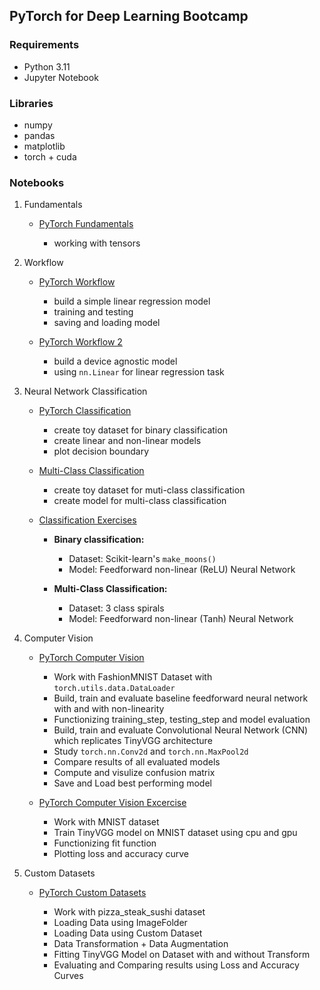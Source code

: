 ## PyTorch for Deep Learning Bootcamp

### Requirements

- Python 3.11
- Jupyter Notebook

### Libraries

- numpy
- pandas
- matplotlib
- torch + cuda

### Notebooks

1. Fundamentals

	- [PyTorch Fundamentals](/notebooks/01_Fundamentals/01_pytorch_fundamentals.ipynb)

		- working with tensors

2. Workflow

	- [PyTorch Workflow](/notebooks/02_Workflow/01_pytorch_workflow.ipynb)

		- build a simple linear regression model
		- training and testing
		- saving and loading model

	- [PyTorch Workflow 2](/notebooks/02_Workflow/02_pytorch_workflow_device_agnostic.ipynb)

		- build a device agnostic model
		- using `nn.Linear` for linear regression task

3. Neural Network Classification

	- [PyTorch Classification](/notebooks/03_Classification/01_pytorch_classification.ipynb)

		- create toy dataset for binary classification
		- create linear and non-linear models
		- plot decision boundary

	- [Multi-Class Classification](/notebooks/03_Classification/02_multiclass_classification.ipynb)

		- create toy dataset for muti-class classification
		- create model for multi-class classification

	- [Classification Exercises](/notebooks/03_Classification/03_pytorch_classification_exercises.ipynb)

		- **Binary classification:**
			- Dataset: Scikit-learn's `make_moons()`
			- Model: Feedforward non-linear (ReLU) Neural Network

		- **Multi-Class Classification:**
			- Dataset: 3 class spirals
			- Model: Feedforward non-linear (Tanh) Neural Network

4. Computer Vision

	- [PyTorch Computer Vision](/notebooks/04_Vision/01_pytorch_computer_vision.ipynb)

		- Work with FashionMNIST Dataset with `torch.utils.data.DataLoader`
		- Build, train and evaluate baseline feedforward neural network with and with non-linearity
		- Functionizing training_step, testing_step and model evaluation
		- Build, train and evaluate Convolutional Neural Network (CNN) which replicates TinyVGG architecture
		- Study `torch.nn.Conv2d` and `torch.nn.MaxPool2d`
		- Compare results of all evaluated models
		- Compute and visulize confusion matrix
		- Save and Load best performing model

	- [PyTorch Computer Vision Excercise](/notebooks/04_Vision/02_pytorch_computer_vision_exercises.ipynb)

		- Work with MNIST dataset
		- Train TinyVGG model on MNIST dataset using cpu and gpu
		- Functionizing fit function
		- Plotting loss and accuracy curve

5. Custom Datasets

	- [PyTorch Custom Datasets](/notebooks/05_Custom_Datasets/01_pytorch_custom_datasets.ipynb)

		- Work with pizza_steak_sushi dataset
		- Loading Data using ImageFolder
		- Loading Data using Custom Dataset
		- Data Transformation + Data Augmentation
		- Fitting TinyVGG Model on Dataset with and without Transform
		- Evaluating and Comparing results using Loss and Accuracy Curves